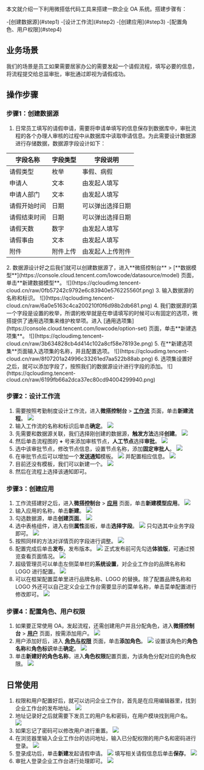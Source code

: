 

本文就介绍一下利用微搭低代码工具来搭建一款企业 OA 系统。搭建步骤有：

<dx-steps>
-[创建数据源](#step1)
-[设计工作流](#step2)
-[创建应用](#step3)
-[配置角色、用户权限](#step4)
</dx-steps>


## 业务场景

我们的场景是员工如果需要居家办公的需要发起一个请假流程，填写必要的信息，将流程提交给总监审批，审批通过即视为请假成功。

## 操作步骤
[](id:step1)
### 步骤1：创建数据源

1. 日常员工填写的请假申请，需要将申请单填写的信息保存到数据库中，审批流程的各个办理人审核的过程中从数据库中读取申请信息。为此需要设计数据源进行存储数据，数据源字段设计如下：
<table>
<thead>
<tr>
<th>字段名称</th>
<th>字段类型</th>
<th>字段说明</th>
</tr>
</thead>
<tbody><tr>
<td>请假类型</td>
<td>枚举</td>
<td>事假、病假</td>
</tr>
<tr>
<td>申请人</td>
<td>文本</td>
<td>由发起人填写</td>
</tr>
<tr>
<td>申请人部门</td>
<td>文本</td>
<td>由发起人填写</td>
</tr>
<tr>
<td>请假开始时间</td>
<td>日期</td>
<td>可以弹出选择日期</td>
</tr>
<tr>
<td>请假结束时间</td>
<td>日期</td>
<td>可以弹出选择日期</td>
</tr>
<tr>
<td>请假天数</td>
<td>数字</td>
<td>由发起人填写</td>
</tr>
<tr>
<td>请假事由</td>
<td>文本</td>
<td>由发起人填写</td>
</tr>
<tr>
<td>附件</td>
<td>附件上传</td>
<td>由发起人上传附件</td>
</tr>
</tbody></table>
2. 数据源设计好之后我们就可以创建数据源了，进入**微搭控制台** > [**数据模型**](https://console.cloud.tencent.com/lowcode/datasource/model) 页面，单击**新建数据模型**。
![](https://qcloudimg.tencent-cloud.cn/raw/0fb57242c9792e6c83940e576225560f.png)
3. 输入数据源的名称和标识。
![](https://qcloudimg.tencent-cloud.cn/raw/6a0e5163c4ca200210f0f6d98b2db681.png)
4. 我们数据源的第一个字段是设置的枚举，所谓的枚举就是在申请填写的时候可以有固定的选项，微搭提供了通用选项集来维护枚举项。进入 [通用选项集](https://console.cloud.tencent.com/lowcode/option-set) 页面，单击**新建选项集**。
![](https://qcloudimg.tencent-cloud.cn/raw/3b634828cb4d414c102a8cf58e78193e.png)
5. 在**新建选项集**页面输入选项集的名称，并且配置选项。
![](https://qcloudimg.tencent-cloud.cn/raw/8f07201a24996c33261ed7aa522b88ab.png)
6. 选项集设置好之后，就可以添加字段了，按照我们的数据源设计进行字段的添加。
![](https://qcloudimg.tencent-cloud.cn/raw/6199fb66a2dca37ec80cd94004299940.png)

[](id:step2)
### 步骤2：设计工作流

1. 需要按照考勤制度设计工作流，进入**微搭控制台** > [**工作流**](https://console.cloud.tencent.com/lowcode/flow) 页面，单击**新建流程**。
![](https://qcloudimg.tencent-cloud.cn/raw/51642535636b53c6bb78077a9cbb6acc.png)
2. 输入工作流的名称和标识后单击**确定**。
![](https://qcloudimg.tencent-cloud.cn/raw/55b6a3bb92de0da3968eb2d083986d51.png)
3. 先需要和数据源关联，我们选择刚创建的数据源，**触发方法**选择**创建**。
![](https://qcloudimg.tencent-cloud.cn/raw/1964acd8d43c6f4c2c6652f1b1b73e09.png)
4. 然后单击流程图的 **+** 号来添加审核节点，**人工节点**选择**审批**。
![](https://qcloudimg.tencent-cloud.cn/raw/6caa9f4e6d58a9175a82ca967e8bd9a8.png)
5. 选中该审批节点，修改节点信息，设置节点名称，添加**固定审批人**。
![](https://qcloudimg.tencent-cloud.cn/raw/77839160e50d148ef767b1607910b2b3.png)
6. 在审批节点后可以增加一个**发送通知**模板。
![](https://qcloudimg.tencent-cloud.cn/raw/4bed7bdc848c2ac81a8c560100d2bd06.png)
并配置相应信息。
![](https://qcloudimg.tencent-cloud.cn/raw/d664d92879573571356c2a09db5f84e6.png)
7. 目前还没有模板，我们可以新建一个。
![](https://qcloudimg.tencent-cloud.cn/raw/92f11ac6c59a4fb16960768b541db153.png)
8. 然后在流程上选择该通知即可。

[](id:step3)
### 步骤3：创建应用

1. 工作流搭建好之后，进入**微搭控制台** > [**应用**](https://console.cloud.tencent.com/lowcode/app) 页面，单击**新建模型应用**。
![](https://qcloudimg.tencent-cloud.cn/raw/33e335d67abf95fce0e918f438a1996e.png)
2. 输入应用的名称，单击**新建**。
![](https://qcloudimg.tencent-cloud.cn/raw/b42be0e3d87c26d074c0a83b20a21da2.png)
3. 勾选数据源，单击**创建页面**。
![](https://qcloudimg.tencent-cloud.cn/raw/46b817618006daf57d0424bd3f74390f.png)
4. 选中表格组件，进入右侧**属性**面板，单击**选择字段**。
![](https://qcloudimg.tencent-cloud.cn/raw/f368425fcedf586d2fd77dae5cdec3df.png)
只勾选其中业务字段即可。
![](https://qcloudimg.tencent-cloud.cn/raw/0c8ab286483e130089739d9b7ed89fbe.png)
5. 按照同样的方法对详情页的字段进行调整。
![](https://qcloudimg.tencent-cloud.cn/raw/94ec82e75169da79e472d0791a8945f2.png)
6. 配置完成后单击**发布**，发布版本。
![](https://qcloudimg.tencent-cloud.cn/raw/d8047d119bd577b69fdfed0958989cbd.png)
正式发布前可先勾选**体验版**，可通过预览查看页面情况。
![](https://qcloudimg.tencent-cloud.cn/raw/e8b1b7d940149c879d9464e33fd035e1.png)
7. 超级管理员可以单击左侧菜单栏的**系统设置**，对企业工作台的品牌名称和 LOGO 进行配置。
![](https://qcloudimg.tencent-cloud.cn/raw/f0abd1bdbd860a9ae2d8b096e6b263f6.png)
8. 可以在框架配置菜单里进行品牌名称、LOGO 的替换。除了配置品牌名称和 LOGO 外还可以自己定义企业工作台需要显示的菜单名称，单击菜单配置进行修改即可。
![](https://qcloudimg.tencent-cloud.cn/raw/fce7c2b2916e2a1289798c152395c861.png)

[](id:step4)
### 步骤4：配置角色、用户权限

1. 如果要正常使用 OA，发起流程，还需创建用户并且分配角色，进入**微搭控制台** > [**用户**](https://console.cloud.tencent.com/lowcode/permission/user) 页面，按需添加用户。
![](https://qcloudimg.tencent-cloud.cn/raw/9946c30873509937fdd9cc85aaa9060b.png)
2. 用户添加好后，进入 [**角色与权限**](https://console.cloud.tencent.com/lowcode/permission/role) 页面，单击**添加角色**。
![](https://qcloudimg.tencent-cloud.cn/raw/34d98587f5698bdbfc6a99fb1d21649d.png)
设置该角色的**角色名称**和**角色标识**单击**确定**。
![](https://qcloudimg.tencent-cloud.cn/raw/c6707bfe25dc9455748eb01133276721.png)
3. 单击**新建好的角色名称**，进入**角色权限**配置页面，为该角色分配对应的角色权限。
![](https://qcloudimg.tencent-cloud.cn/raw/3160f15c6e57d128c1bc000fd1d2b7cd.png)

## 日常使用

1. 权限和用户配置好后，就可以访问企业工作台，首先是在应用编辑器里，找到企业工作台的发布地址。
![](https://qcloudimg.tencent-cloud.cn/raw/80da0c2f5ed7c743a35a00c8a21307c3.png)
2. 地址记录好之后就需要下发员工的用户名和密码，在用户模块找到用户名。
![](https://qcloudimg.tencent-cloud.cn/raw/75df40175c2ab0886f3f9903929b2382.png)
3. 如果忘记了密码可以修改用户进行重置。
![](https://qcloudimg.tencent-cloud.cn/raw/e5cfc99941389fd07f9e26461cff1ba6.png)
4. 在浏览器里输入企业工作台的访问地址，输入已分配权限的用户名和密码进行登录。
![](https://qcloudimg.tencent-cloud.cn/raw/de5915c6ed1341b38c935795ef2c44f5.png)
5. 登录成功后，单击**新建**发起请假申请。
![](https://qcloudimg.tencent-cloud.cn/raw/00134f42fbe6f6ea43751c4a1eab34f0.png)
填写相关请假信息后单击**保存**。
![](https://qcloudimg.tencent-cloud.cn/raw/83da3417e0c3816051c111435eb3d469.png)
6. 审批人登录企业工作台进行处理即可。
![](https://qcloudimg.tencent-cloud.cn/raw/1faf5740b0677b9ed12b0343476cc06e.png)

